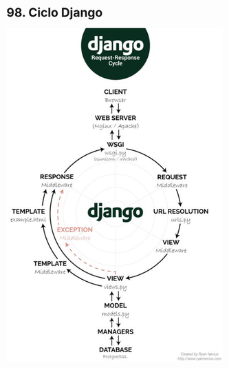 # 98. Ciclo Django

[![Ciclo](../assets/images/django_ciclo.jpg)](../assets/images/django_ciclo.jpg)
